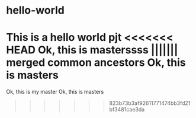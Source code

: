 # hello-world
This is a hello world pjt
<<<<<<< HEAD
Ok, this is masterssss
||||||| merged common ancestors
Ok, this is masters
=======
Ok, this is my master
Ok, this is masters
>>>>>>> 823b73b3af92611771474bb3fd21bf3481cae3da
